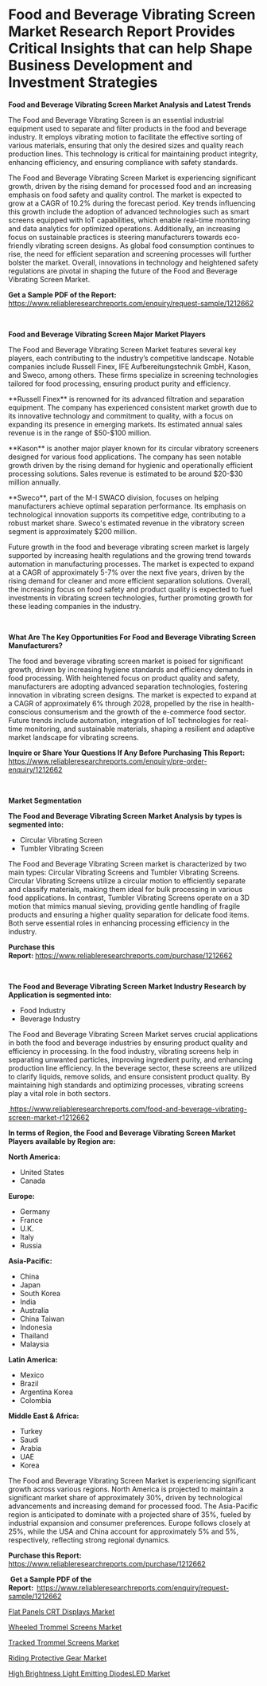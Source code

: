 <p><h1>Food and Beverage Vibrating Screen Market Research Report Provides Critical Insights that can help Shape Business Development and Investment Strategies</h1></p><p><strong>Food and Beverage Vibrating Screen Market Analysis and Latest Trends</strong></p>
<p><p>The Food and Beverage Vibrating Screen is an essential industrial equipment used to separate and filter products in the food and beverage industry. It employs vibrating motion to facilitate the effective sorting of various materials, ensuring that only the desired sizes and quality reach production lines. This technology is critical for maintaining product integrity, enhancing efficiency, and ensuring compliance with safety standards.</p><p>The Food and Beverage Vibrating Screen Market is experiencing significant growth, driven by the rising demand for processed food and an increasing emphasis on food safety and quality control. The market is expected to grow at a CAGR of 10.2% during the forecast period. Key trends influencing this growth include the adoption of advanced technologies such as smart screens equipped with IoT capabilities, which enable real-time monitoring and data analytics for optimized operations. Additionally, an increasing focus on sustainable practices is steering manufacturers towards eco-friendly vibrating screen designs. As global food consumption continues to rise, the need for efficient separation and screening processes will further bolster the market. Overall, innovations in technology and heightened safety regulations are pivotal in shaping the future of the Food and Beverage Vibrating Screen Market.</p></p>
<p><strong>Get a Sample PDF of the Report:&nbsp;</strong> <a href="https://www.reliableresearchreports.com/enquiry/request-sample/1212662?utm_campaign=9&utm_medium=2&utm_source=Github&utm_content=ia&utm_term=06102024&utm_id=food-and-beverage-vibrating-screen">https://www.reliableresearchreports.com/enquiry/request-sample/1212662</a></p>
<p>&nbsp;</p>
<p><strong>Food and Beverage Vibrating Screen Major Market Players</strong></p>
<p><p>The Food and Beverage Vibrating Screen Market features several key players, each contributing to the industry’s competitive landscape. Notable companies include Russell Finex, IFE Aufbereitungstechnik GmbH, Kason, and Sweco, among others. These firms specialize in screening technologies tailored for food processing, ensuring product purity and efficiency.</p><p>**Russell Finex** is renowned for its advanced filtration and separation equipment. The company has experienced consistent market growth due to its innovative technology and commitment to quality, with a focus on expanding its presence in emerging markets. Its estimated annual sales revenue is in the range of $50-$100 million.</p><p>**Kason** is another major player known for its circular vibratory screeners designed for various food applications. The company has seen notable growth driven by the rising demand for hygienic and operationally efficient processing solutions. Sales revenue is estimated to be around $20-$30 million annually.</p><p>**Sweco**, part of the M-I SWACO division, focuses on helping manufacturers achieve optimal separation performance. Its emphasis on technological innovation supports its competitive edge, contributing to a robust market share. Sweco's estimated revenue in the vibratory screen segment is approximately $200 million.</p><p>Future growth in the food and beverage vibrating screen market is largely supported by increasing health regulations and the growing trend towards automation in manufacturing processes. The market is expected to expand at a CAGR of approximately 5-7% over the next five years, driven by the rising demand for cleaner and more efficient separation solutions. Overall, the increasing focus on food safety and product quality is expected to fuel investments in vibrating screen technologies, further promoting growth for these leading companies in the industry.</p></p>
<p>&nbsp;</p>
<p><strong>What Are The Key Opportunities For Food and Beverage Vibrating Screen Manufacturers?</strong></p>
<p><p>The food and beverage vibrating screen market is poised for significant growth, driven by increasing hygiene standards and efficiency demands in food processing. With heightened focus on product quality and safety, manufacturers are adopting advanced separation technologies, fostering innovation in vibrating screen designs. The market is expected to expand at a CAGR of approximately 6% through 2028, propelled by the rise in health-conscious consumerism and the growth of the e-commerce food sector. Future trends include automation, integration of IoT technologies for real-time monitoring, and sustainable materials, shaping a resilient and adaptive market landscape for vibrating screens.</p></p>
<p><strong>Inquire or Share Your Questions If Any Before Purchasing This Report:</strong> <a href="https://www.reliableresearchreports.com/enquiry/pre-order-enquiry/1212662?utm_campaign=9&utm_medium=2&utm_source=Github&utm_content=ia&utm_term=06102024&utm_id=food-and-beverage-vibrating-screen">https://www.reliableresearchreports.com/enquiry/pre-order-enquiry/1212662</a></p>
<p>&nbsp;</p>
<p><strong>Market Segmentation</strong></p>
<p><strong>The Food and Beverage Vibrating Screen Market Analysis by types is segmented into:</strong></p>
<p><ul><li>Circular Vibrating Screen</li><li>Tumbler Vibrating Screen</li></ul></p>
<p><p>The Food and Beverage Vibrating Screen market is characterized by two main types: Circular Vibrating Screens and Tumbler Vibrating Screens. Circular Vibrating Screens utilize a circular motion to efficiently separate and classify materials, making them ideal for bulk processing in various food applications. In contrast, Tumbler Vibrating Screens operate on a 3D motion that mimics manual sieving, providing gentle handling of fragile products and ensuring a higher quality separation for delicate food items. Both serve essential roles in enhancing processing efficiency in the industry.</p></p>
<p><strong>Purchase this Report:&nbsp;</strong><a href="https://www.reliableresearchreports.com/purchase/1212662?utm_campaign=9&utm_medium=2&utm_source=Github&utm_content=ia&utm_term=06102024&utm_id=food-and-beverage-vibrating-screen">https://www.reliableresearchreports.com/purchase/1212662</a></p>
<p>&nbsp;</p>
<p><strong>The Food and Beverage Vibrating Screen Market Industry Research by Application is segmented into:</strong></p>
<p><ul><li>Food Industry</li><li>Beverage Industry</li></ul></p>
<p><p>The Food and Beverage Vibrating Screen Market serves crucial applications in both the food and beverage industries by ensuring product quality and efficiency in processing. In the food industry, vibrating screens help in separating unwanted particles, improving ingredient purity, and enhancing production line efficiency. In the beverage sector, these screens are utilized to clarify liquids, remove solids, and ensure consistent product quality. By maintaining high standards and optimizing processes, vibrating screens play a vital role in both sectors.</p></p>
<p><a href="https://www.reliableresearchreports.com/food-and-beverage-vibrating-screen-market-r1212662?utm_campaign=9&utm_medium=2&utm_source=Github&utm_content=ia&utm_term=06102024&utm_id=food-and-beverage-vibrating-screen">&nbsp;https://www.reliableresearchreports.com/food-and-beverage-vibrating-screen-market-r1212662</a></p>
<p><strong>In terms of Region, the Food and Beverage Vibrating Screen Market Players available by Region are:</strong></p>
<p>
    <p> <strong> North America: </strong>
        <ul>
            <li>United States</li>
            <li>Canada</li>
        </ul>
        </p> 
    <p> <strong> Europe: </strong>
        <ul>
            <li>Germany</li>
            <li>France</li>
            <li>U.K.</li>
            <li>Italy</li>
            <li>Russia</li>
        </ul>
        </p> 
    <p> <strong> Asia-Pacific: </strong>
        <ul>
            <li>China</li>
            <li>Japan</li>
            <li>South Korea</li>
            <li>India</li>
            <li>Australia</li>
            <li>China Taiwan</li>
            <li>Indonesia</li>
            <li>Thailand</li>
            <li>Malaysia</li>
        </ul>
        </p> 
    <p> <strong> Latin America: </strong>
        <ul>
            <li>Mexico</li>
            <li>Brazil</li>
            <li>Argentina Korea</li>
            <li>Colombia</li>
        </ul>
        </p> 
    <p> <strong> Middle East & Africa: </strong>
        <ul>
            <li>Turkey</li>
            <li>Saudi</li>
            <li>Arabia</li>
            <li>UAE</li>
            <li>Korea</li>
        </ul>
    </p>
    </p>
<p><p>The Food and Beverage Vibrating Screen Market is experiencing significant growth across various regions. North America is projected to maintain a significant market share of approximately 30%, driven by technological advancements and increasing demand for processed food. The Asia-Pacific region is anticipated to dominate with a projected share of 35%, fueled by industrial expansion and consumer preferences. Europe follows closely at 25%, while the USA and China account for approximately 5% and 5%, respectively, reflecting strong regional dynamics.</p></p>
<p><strong>Purchase this Report: </strong><a href="https://www.reliableresearchreports.com/purchase/1212662?utm_campaign=9&utm_medium=2&utm_source=Github&utm_content=ia&utm_term=06102024&utm_id=food-and-beverage-vibrating-screen">https://www.reliableresearchreports.com/purchase/1212662</a></p>
<p>&nbsp;<strong>Get a Sample PDF of the Report:&nbsp;&nbsp;</strong><a href="https://www.reliableresearchreports.com/enquiry/request-sample/1212662?utm_campaign=9&utm_medium=2&utm_source=Github&utm_content=ia&utm_term=06102024&utm_id=food-and-beverage-vibrating-screen">https://www.reliableresearchreports.com/enquiry/request-sample/1212662</a></p>
<p><strong></strong></p>
<p><p><a href="https://issuu.com/reportprime-2/docs/flat-panels-crt-displays-market-siz_656aa2e6f605de?utm_campaign=9&utm_medium=2&utm_source=Github&utm_content=ia&utm_term=06102024&utm_id=food-and-beverage-vibrating-screen">Flat Panels CRT Displays Market</a></p><p><a href="https://github.com/WashimHussain441/Market-Research-Report-List-1/blob/main/wheeled-trommel-screens-market.md?utm_campaign=9&utm_medium=2&utm_source=Github&utm_content=ia&utm_term=06102024&utm_id=food-and-beverage-vibrating-screen">Wheeled Trommel Screens Market</a></p><p><a href="https://github.com/SanjidaMahmud54/Market-Research-Report-List-1/blob/main/tracked-trommel-screens-market.md?utm_campaign=9&utm_medium=2&utm_source=Github&utm_content=ia&utm_term=06102024&utm_id=food-and-beverage-vibrating-screen">Tracked Trommel Screens Market</a></p><p><a href="https://www.linkedin.com/pulse/riding-protective-gear-value-chain-analysis-from-raw-materials-jlhpf?utm_campaign=9&utm_medium=2&utm_source=Github&utm_content=ia&utm_term=06102024&utm_id=food-and-beverage-vibrating-screen">Riding Protective Gear Market</a></p><p><a href="https://issuu.com/reportprime-2/docs/high-brightness-light-emitting-diod_e0b54764055de3?utm_campaign=9&utm_medium=2&utm_source=Github&utm_content=ia&utm_term=06102024&utm_id=food-and-beverage-vibrating-screen">High Brightness Light Emitting DiodesLED Market</a></p></p>
